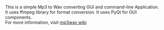 This is a simple Mp3 to Wav converting GUI and command-line Application.<br/>
It uses ffmpeg library for format conversion. It uses PyQt for GUI components.<br/>
For more information, visit [mp3wav wiki](https://github.com/kapilgarg1996/mp3wav/wiki)
